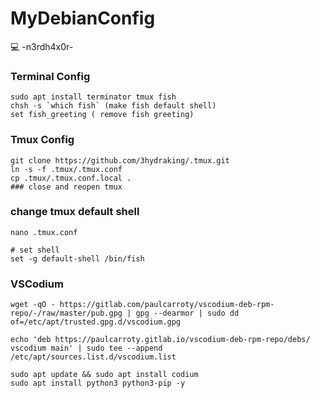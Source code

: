 # MyDebianConfig
💻 -n3rdh4x0r-


### Terminal Config
```
sudo apt install terminator tmux fish
chsh -s `which fish` (make fish default shell)
set fish_greeting ( remove fish greeting)
```
### Tmux Config
```
git clone https://github.com/3hydraking/.tmux.git
ln -s -f .tmux/.tmux.conf
cp .tmux/.tmux.conf.local .
### close and reopen tmux
```
### change tmux default shell
```
nano .tmux.conf

# set shell
set -g default-shell /bin/fish
```
### VSCodium
```
wget -qO - https://gitlab.com/paulcarroty/vscodium-deb-rpm-repo/-/raw/master/pub.gpg | gpg --dearmor | sudo dd of=/etc/apt/trusted.gpg.d/vscodium.gpg

echo 'deb https://paulcarroty.gitlab.io/vscodium-deb-rpm-repo/debs/ vscodium main' | sudo tee --append /etc/apt/sources.list.d/vscodium.list

sudo apt update && sudo apt install codium
sudo apt install python3 python3-pip -y
```
